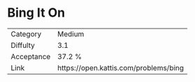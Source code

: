 # Bing It On

<table>
    <tr>
        <td>Category</td>
        <td>Medium</td>
    </tr>
    <tr>
        <td>Diffulty</td>
        <td>3.1</td>
    </tr>
    <tr>
        <td>Acceptance</td>
        <td>37.2 %</td>
    </tr>
    <tr>
        <td>Link</td>
        <td>https://open.kattis.com/problems/bing</td>
    </tr>
</table>